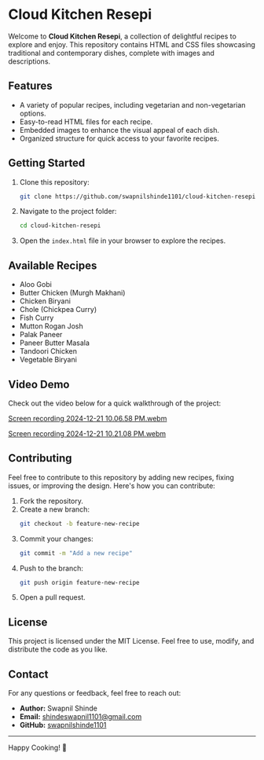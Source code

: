 
# Cloud Kitchen Resepi

Welcome to **Cloud Kitchen Resepi**, a collection of delightful recipes to explore and enjoy. This repository contains HTML and CSS files showcasing traditional and contemporary dishes, complete with images and descriptions.

## Features

- A variety of popular recipes, including vegetarian and non-vegetarian options.
- Easy-to-read HTML files for each recipe.
- Embedded images to enhance the visual appeal of each dish.
- Organized structure for quick access to your favorite recipes.

## Getting Started

1. Clone this repository:
   ```bash
   git clone https://github.com/swapnilshinde1101/cloud-kitchen-resepi.git
   ```
2. Navigate to the project folder:
   ```bash
   cd cloud-kitchen-resepi
   ```
3. Open the `index.html` file in your browser to explore the recipes.

## Available Recipes

- Aloo Gobi
- Butter Chicken (Murgh Makhani)
- Chicken Biryani
- Chole (Chickpea Curry)
- Fish Curry
- Mutton Rogan Josh
- Palak Paneer
- Paneer Butter Masala
- Tandoori Chicken
- Vegetable Biryani

## Video Demo

Check out the video below for a quick walkthrough of the project:

[Screen recording 2024-12-21 10.06.58 PM.webm](https://github.com/user-attachments/assets/2de4fcd4-24a8-4994-b50c-00f446f8913a)

[Screen recording 2024-12-21 10.21.08 PM.webm](https://github.com/user-attachments/assets/56e5a946-fbd3-4f60-a2c0-0c68a1b3a592)


## Contributing

Feel free to contribute to this repository by adding new recipes, fixing issues, or improving the design. Here's how you can contribute:

1. Fork the repository.
2. Create a new branch:
   ```bash
   git checkout -b feature-new-recipe
   ```
3. Commit your changes:
   ```bash
   git commit -m "Add a new recipe"
   ```
4. Push to the branch:
   ```bash
   git push origin feature-new-recipe
   ```
5. Open a pull request.

## License

This project is licensed under the MIT License. Feel free to use, modify, and distribute the code as you like.

## Contact

For any questions or feedback, feel free to reach out:

- **Author:** Swapnil Shinde
- **Email:** shindeswapnil1101@gmail.com
- **GitHub:** [swapnilshinde1101](https://github.com/swapnilshinde1101)

---

Happy Cooking! 🍳
